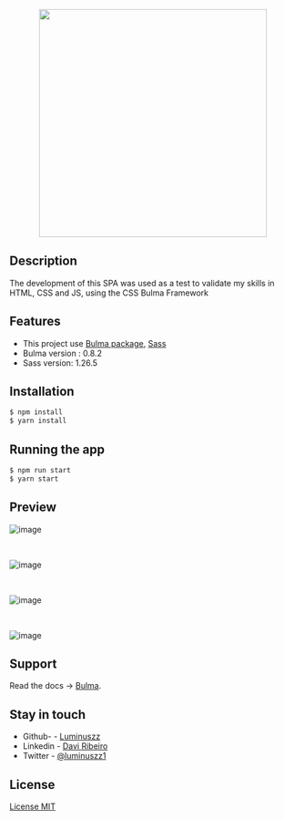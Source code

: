 <p align="center">
  <a target="blank"><img src="https://user-images.githubusercontent.com/48535259/81498606-46498c00-929c-11ea-80e1-8b486788010d.png" width="400" alt="" /></a>
</p>




## Description


   <p>
  The development of this SPA was used as a test to validate my skills in HTML, CSS and JS, using the CSS Bulma Framework
</p>


## Features

  - This project use  [Bulma package](https://bulma.io), [Sass](https://sass-lang.com)
  - Bulma version :  0.8.2
  - Sass version: 1.26.5 
  


## Installation


```bash
$ npm install
$ yarn install
```

## Running the app

```bash
$ npm run start
$ yarn start

```
## Preview
![image](https://user-images.githubusercontent.com/48535259/81498770-2e263c80-929d-11ea-885e-a88836264499.png)


<br/>

![image](https://user-images.githubusercontent.com/48535259/81498689-b48e4e80-929c-11ea-8dd9-e7d1139a4e7b.png)

<br/>

![image](https://user-images.githubusercontent.com/48535259/81498693-c1ab3d80-929c-11ea-8bd4-cde33ca6cc45.png)

<br/>

![image](https://user-images.githubusercontent.com/48535259/81498704-dbe51b80-929c-11ea-940e-e6b455043068.png)


## Support

  Read the docs -> [Bulma](https://bulma.io).
## Stay in touch

 - Github- - [Luminuszz](https://github.com/luminuszz)
 - Linkedin - [Davi Ribeiro](https://www.linkedin.com/in/davi-ribeiro-luminuszz)
 - Twitter - [@luminuszz1](https://twitter.com/luminuszz1)

## License

[License MIT]()
